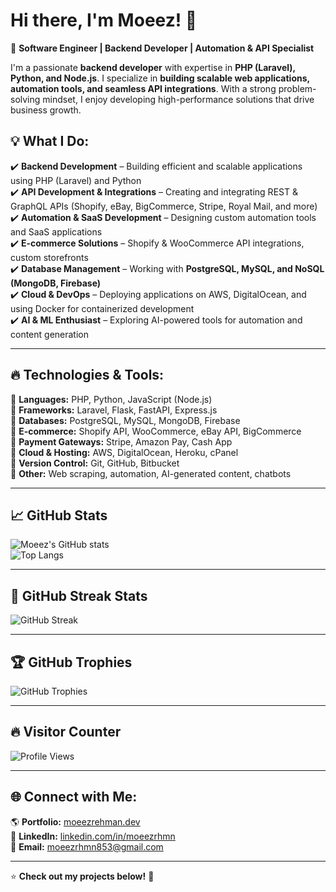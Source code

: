# Hi there, I'm Moeez! 👋  

🚀 **Software Engineer | Backend Developer | Automation & API Specialist**  

I'm a passionate **backend developer** with expertise in **PHP (Laravel), Python, and Node.js**. I specialize in **building scalable web applications, automation tools, and seamless API integrations**. With a strong problem-solving mindset, I enjoy developing high-performance solutions that drive business growth.  

## 💡 What I Do:  
✔️ **Backend Development** – Building efficient and scalable applications using PHP (Laravel) and Python  
✔️ **API Development & Integrations** – Creating and integrating REST & GraphQL APIs (Shopify, eBay, BigCommerce, Stripe, Royal Mail, and more)  
✔️ **Automation & SaaS Development** – Designing custom automation tools and SaaS applications  
✔️ **E-commerce Solutions** – Shopify & WooCommerce API integrations, custom storefronts  
✔️ **Database Management** – Working with **PostgreSQL, MySQL, and NoSQL (MongoDB, Firebase)**  
✔️ **Cloud & DevOps** – Deploying applications on AWS, DigitalOcean, and using Docker for containerized development  
✔️ **AI & ML Enthusiast** – Exploring AI-powered tools for automation and content generation  

---

## 🔥 Technologies & Tools:  
🔹 **Languages:** PHP, Python, JavaScript (Node.js)  
🔹 **Frameworks:** Laravel, Flask, FastAPI, Express.js  
🔹 **Databases:** PostgreSQL, MySQL, MongoDB, Firebase  
🔹 **E-commerce:** Shopify API, WooCommerce, eBay API, BigCommerce  
🔹 **Payment Gateways:** Stripe, Amazon Pay, Cash App  
🔹 **Cloud & Hosting:** AWS, DigitalOcean, Heroku, cPanel  
🔹 **Version Control:** Git, GitHub, Bitbucket  
🔹 **Other:** Web scraping, automation, AI-generated content, chatbots  

---

## 📈 GitHub Stats  
![Moeez's GitHub stats](https://github-readme-stats.vercel.app/api?username=moeezrhmn&show_icons=true&theme=radical)  
![Top Langs](https://github-readme-stats.vercel.app/api/top-langs/?username=moeezrhmn&layout=compact&theme=radical)  

---

## 🎯 GitHub Streak Stats
![GitHub Streak](https://streak-stats.demolab.com/?user=moeezrhmn&theme=radical)

---

## 🏆 GitHub Trophies
![GitHub Trophies](https://github-profile-trophy.vercel.app/?username=moeezrhmn&theme=radical)

---

## 🔥 Visitor Counter
![Profile Views](https://komarev.com/ghpvc/?username=moeezrhmn&color=blue)

---

## 🌐 Connect with Me:  
🌎 **Portfolio:** [moeezrehman.dev](https://moeezrehman.dev/)  
💼 **LinkedIn:** [linkedin.com/in/moeezrhmn](https://www.linkedin.com/in/moeezrhmn/)  
📩 **Email:** moeezrhmn853@gmail.com  

---

⭐ **Check out my projects below!** 🚀  
